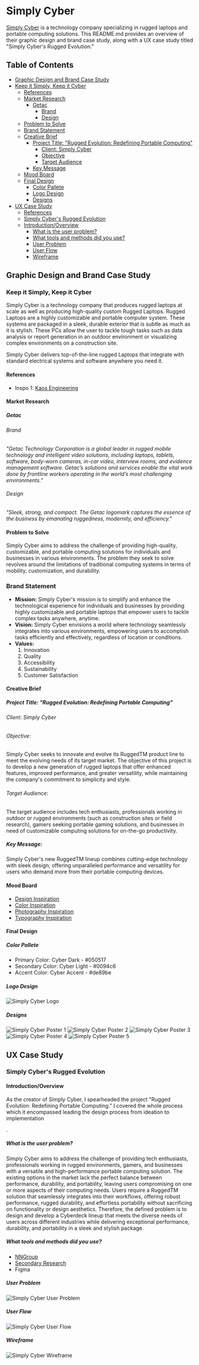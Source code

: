 # Simply Cyber

[Simply Cyber](https://simply-cyber.webflow.io/) is a technology company specializing in rugged laptops and portable computing solutions. This README.md provides an overview of their graphic design and brand case study, along with a UX case study titled "Simply Cyber's Rugged Evolution."

## Table of Contents

- [Graphic Design and Brand Case Study](#graphic-design-and-brand-case-study)
- [Keep it Simply, Keep it Cyber](#keep-it-simply-keep-it-cyber)
  - [References](#references)
  - [Market Research](#market-research)
    - [Getac](#getac)
      - [Brand](#brand)
      - [Design](#design)
  - [Problem to Solve](#problem-to-solve)
  - [Brand Statement](#brand-statement)
  - [Creative Brief](#creative-brief)
    - [Project Title: "Rugged Evolution: Redefining Portable Computing"](#project-title-rugged-evolution-redefining-portable-computing)
      - [Client: Simply Cyber](#client-simply-cyber)
      - [Objective](#objective)
      - [Target Audience](#target-audience)
    - [Key Message](#key-message)
  - [Mood Board](#mood-board)
  - [Final Design](#final-design)
    - [Color Pallete](#color-pallete)
    - [Logo Design](#logo-design)
    - [Designs](#designs)
- [UX Case Study](#ux-case-study)
  - [References](#references-1)
  - [Simply Cyber's Rugged Evolution](#simple-cybers-rugged-evolution)
  - [Introduction/Overview](#introductionoverview)
    - [What is the user problem?](#what-is-the-user-problem)
    - [What tools and methods did you use?](#what-tools-and-methods-did-you-use)
    - [User Problem](#user-problem)
    - [User Flow](#user-flow)
    - [Wireframe](#wireframe)

## Graphic Design and Brand Case Study

### Keep it Simply, Keep it Cyber

Simply Cyber is a technology company that produces rugged laptops at scale as well as producing high-quality custom Rugged Laptops. Rugged Laptops are a highly customizable and portable computer system. These systems are packaged in a sleek, durable exterior that is subtle as much as it is stylish. These PCs allow the user to tackle tough tasks such as data analysis or report generation in an outdoor environment or visualizing complex environments on a construction site.

Simply Cyber delivers top-of-the-line rugged Laptops that integrate with standard electrical systems and software anywhere you need it.

#### References

- Inspo 1: [Kaos Engineering](https://workshopbuilt.com/portfolio/kaos-engineering)

#### Market Research

##### Getac

###### Brand

_"Getac Technology Corporation is a global leader in rugged mobile technology and intelligent video solutions, including laptops, tablets, software, body-worn cameras, in-car video, interview rooms, and evidence management software. Getac’s solutions and services enable the vital work done by frontline workers operating in the world’s most challenging environments."_

###### Design

_"Sleek, strong, and compact. The Getac logomark captures the essence of the business by emanating ruggedness, modernity, and efficiency."_

#### Problem to Solve

Simply Cyber aims to address the challenge of providing high-quality, customizable, and portable computing solutions for individuals and businesses in various environments. The problem they seek to solve revolves around the limitations of traditional computing systems in terms of mobility, customization, and durability.

### Brand Statement

- **Mission:** Simply Cyber's mission is to simplify and enhance the technological experience for individuals and businesses by providing highly customizable and portable laptops that empower users to tackle complex tasks anywhere, anytime.
- **Vision:** Simply Cyber envisions a world where technology seamlessly integrates into various environments, empowering users to accomplish tasks efficiently and effectively, regardless of location or conditions.
- **Values:**
  1. Innovation
  2. Quality
  3. Accessibility
  4. Sustainability
  5. Customer Satisfaction

#### Creative Brief

##### Project Title: "Rugged Evolution: Redefining Portable Computing"

###### Client: Simply Cyber

###### Objective:

Simply Cyber seeks to innovate and evolve its RuggedTM product line to meet the evolving needs of its target market. The objective of this project is to develop a new generation of rugged laptops that offer enhanced features, improved performance, and greater versatility, while maintaining the company's commitment to simplicity and style.

###### Target Audience:

The target audience includes tech enthusiasts, professionals working in outdoor or rugged environments (such as construction sites or field research), gamers seeking portable gaming solutions, and businesses in need of customizable computing solutions for on-the-go productivity.

##### Key Message:

Simply Cyber's new RuggedTM lineup combines cutting-edge technology with sleek design, offering unparalleled performance and versatility for users who demand more from their portable computing devices.

#### Mood Board

- [Design Inspiration](https://www.figma.com/file/VsXgdF24QKZvNHuWFSazQY/Simple-Cyber-Mood-Board?type=whiteboard&node-id=201-974&t=yZotJa6nufXP3TS0-4)
- [Color Inspiration](https://www.figma.com/file/VsXgdF24QKZvNHuWFSazQY/Simple-Cyber-Mood-Board?type=whiteboard&node-id=201-979&t=yZotJa6nufXP3TS0-4)
- [Photography Inspiration](https://www.figma.com/file/VsXgdF24QKZvNHuWFSazQY/Simple-Cyber-Mood-Board?type=whiteboard&node-id=201-981&t=yZotJa6nufXP3TS0-4)
- [Typography Inspiration](https://www.figma.com/file/VsXgdF24QKZvNHuWFSazQY/Simple-Cyber-Mood-Board?type=whiteboard&node-id=201-983&t=yZotJa6nufXP3TS0-4)

#### Final Design

##### Color Pallete

- Primary Color: Cyber Dark - #050517
- Secondary Color: Cyber Light - #0094c6
- Accent Color: Cyber Accent - #de89be

##### Logo Design

![Simply Cyber Logo](./Graphic-Design/Final/Media/Media-1.png)

##### Designs

![Simply Cyber Poster 1](./Graphic-Design/Final/Media/Media-2.png)
![Simply Cyber Poster 2](./Graphic-Design/Final/Media/Media-3.png)
![Simply Cyber Poster 3](./Graphic-Design/Final/Media/Media-4.png)
![Simply Cyber Poster 4](./Graphic-Design/Final/Media/Media-5.png)
![Simply Cyber Poster 5](./Graphic-Design/Final/Media/Media-6.png)

## UX Case Study

### Simply Cyber's Rugged Evolution

#### Introduction/Overview

As the creator of Simply Cyber, I spearheaded the project "Rugged Evolution: Redefining Portable Computing." I covered the whole process which it encompassed leading the design process from ideation to implementation

.

##### What is the user problem?

Simply Cyber aims to address the challenge of providing tech enthusiasts, professionals working in rugged environments, gamers, and businesses with a versatile and high-performance portable computing solution. The existing options in the market lack the perfect balance between performance, durability, and portability, leaving users compromising on one or more aspects of their computing needs. Users require a RuggedTM solution that seamlessly integrates into their workflows, offering robust performance, rugged durability, and effortless portability without sacrificing on functionality or design aesthetics. Therefore, the defined problem is to design and develop a Cyberdeck lineup that meets the diverse needs of users across different industries while delivering exceptional performance, durability, and portability in a sleek and stylish package.

##### What tools and methods did you use?

- [NNGroup](https://www.nngroup.com/)
- [Secondary Research](https://www.nngroup.com/articles/secondary-research-in-ux/)
- Figma

##### User Problem

![Simply Cyber User Problem](./User-Experience-Design/Final/Simply-Cyber-User-Problem-Statements.png)

##### User Flow

![Simply Cyber User Flow](./User-Experience-Design/Final/Simply-Cyber-User-Flow.png)

##### Wireframe

![Simply Cyber Wireframe](./User-Experience-Design/Final/Simply-Cyber-Wireframe.png)
